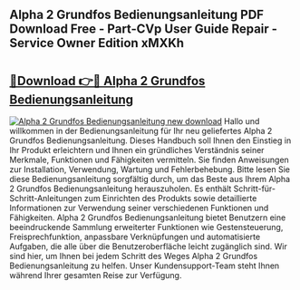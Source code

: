 ## Alpha 2 Grundfos Bedienungsanleitung PDF Download Free - Part-CVp User Guide Repair - Service Owner Edition xMXKh

# <h2><a href="http://df0fw2.blite.top/?on=Alpha+2+Grundfos+Bedienungsanleitung">🔗Download 👉🔴 Alpha 2 Grundfos Bedienungsanleitung</a></h2>

[![Alpha 2 Grundfos Bedienungsanleitung new download](https://i.imgur.com/lujVjoI.png)](http://df0fw2.blite.top/?on=Alpha+2+Grundfos+Bedienungsanleitung)
Hallo und willkommen in der Bedienungsanleitung für Ihr neu geliefertes Alpha 2 Grundfos Bedienungsanleitung. Dieses Handbuch soll Ihnen den Einstieg in Ihr Produkt erleichtern und Ihnen ein gründliches Verständnis seiner Merkmale, Funktionen und Fähigkeiten vermitteln. Sie finden Anweisungen zur Installation, Verwendung, Wartung und Fehlerbehebung. Bitte lesen Sie diese Bedienungsanleitung sorgfältig durch, um das Beste aus Ihrem Alpha 2 Grundfos Bedienungsanleitung herauszuholen. Es enthält Schritt-für-Schritt-Anleitungen zum Einrichten des Produkts sowie detaillierte Informationen zur Verwendung seiner verschiedenen Funktionen und Fähigkeiten. Alpha 2 Grundfos Bedienungsanleitung bietet Benutzern eine beeindruckende Sammlung erweiterter Funktionen wie Gestensteuerung, Freisprechfunktion, anpassbare Verknüpfungen und automatisierte Aufgaben, die alle über die Benutzeroberfläche leicht zugänglich sind. Wir sind hier, um Ihnen bei jedem Schritt des Weges Alpha 2 Grundfos Bedienungsanleitung zu helfen. Unser Kundensupport-Team steht Ihnen während Ihrer gesamten Reise zur Verfügung.

